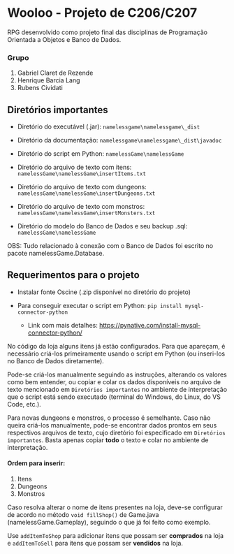 # Wooloo - Projeto de C206/C207

RPG desenvolvido como projeto final das disciplinas de Programação Orientada a Objetos e Banco de Dados.
### Grupo
1. Gabriel Claret de Rezende
2. Henrique Barcia Lang
3. Rubens Cividati

## Diretórios importantes

* Diretório do executável (.jar): `namelessgame\namelessgame\_dist`
	
* Diretório da documentação: `namelessgame\namelessgame\_dist\javadoc`
	
* Diretório do script em Python: `namelessGame\namelessGame`

* Diretório do arquivo de texto com itens: `namelessGame\namelessGame\insertItems.txt`

* Diretório do arquivo de texto com dungeons: `namelessGame\namelessGame\insertDungeons.txt`

* Diretório do arquivo de texto com monstros: `namelessGame\namelessGame\insertMonsters.txt`
	
* Diretório do modelo do Banco de Dados e seu backup .sql: `namelessGame\namelessGame`
	
OBS: Tudo relacionado à conexão com o Banco de Dados foi escrito no pacote namelessGame.Database.
	
## Requerimentos para o projeto

* Instalar fonte Oscine (.zip disponível no diretório do projeto)

* Para conseguir executar o script em Python: `pip install mysql-connector-python`
  - Link com mais detalhes: https://pynative.com/install-mysql-connector-python/

No código da loja alguns itens já estão configurados. Para que apareçam, é necessário criá-los primeiramente usando o script em Python (ou inseri-los no Banco de Dados diretamente).

Pode-se criá-los manualmente seguindo as instruções, alterando os valores como bem entender, ou copiar e colar os dados disponíveis no arquivo de texto mencionado em `Diretórios importantes` no ambiente de interpretação que o script está sendo executado (terminal do Windows, do Linux, do VS Code, etc.).

Para novas dungeons e monstros, o processo é semelhante. Caso não queira criá-los manualmente, pode-se encontrar dados prontos em seus respectivos arquivos de texto, cujo diretório foi especificado em `Diretórios importantes`. Basta apenas copiar **todo** o texto e colar no ambiente de interpretação.

#### Ordem para inserir:
1. Itens
2. Dungeons
3. Monstros

Caso resolva alterar o nome de itens presentes na loja, deve-se configurar de acordo no método `void fillShop()` de Game.java (namelessGame.Gameplay), seguindo o que já foi feito como exemplo.

Use `addItemToShop` para adicionar itens que possam ser **comprados** na loja e `addItemToSell` para itens que possam ser **vendidos** na loja.
